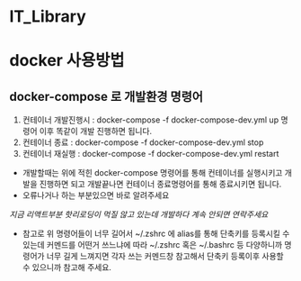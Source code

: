 # IT_Library
# docker 사용방법
## docker-compose 로 개발환경 명령어
1. 컨테이너 개발진행시 : docker-compose -f docker-compose-dev.yml up  명령어 이후 똑같이 개발 진행하면 됩니다.
2. 컨테이너 종료 : docker-compose -f docker-compose-dev.yml stop
3. 컨테이너 재실행 : docker-compose -f docker-compose-dev.yml restart
- 개발할때는 위에 적힌 docker-compose 명령어를 통해 컨테이너를 실행시키고 개발을 진행하면 되고 개발끝나면 컨테이너 종료명령어를 통해 종료시키면 됩니다.
- 오류나거나 하는 부분있으면 바로 알려주세요

*지금 리액트부분 핫리로딩이 먹질 않고 있는데 개발하다 계속 안되면 연락주세요*

- 참고로 위 명령어들이 너무 길어서 ~/.zshrc 에 alias를 통해 단축키를 등록시킬 수 있는데 커멘드를 어떤거 쓰느냐에 따라 ~/.zshrc 혹은 ~/.bashrc
등 다양하니까 명령어가 너무 길게 느껴지면 각자 쓰는 커멘드창 참고해서 단축키 등록이후 사용할 수 있으니까 참고해 주세요.